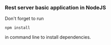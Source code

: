 ### Rest server basic application in NodeJS

Don't forget to run

```
npm install
```

in command line to install dependencies.
